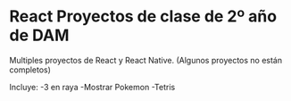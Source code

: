 # React Proyectos de clase de 2º año de DAM
Multiples proyectos de React y React Native.
(Algunos proyectos no están completos)

Incluye:
  -3 en raya
  -Mostrar Pokemon
  -Tetris
